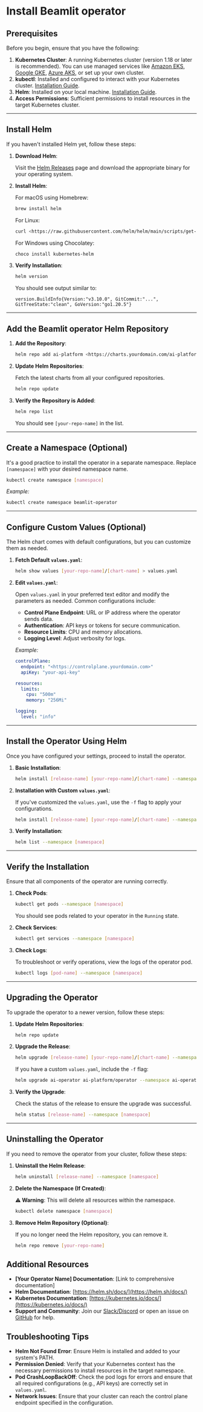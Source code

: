 # Install Beamlit operator

## Prerequisites

Before you begin, ensure that you have the following:

1. **Kubernetes Cluster**: A running Kubernetes cluster (version 1.18 or later is recommended). You can use managed services like [Amazon EKS](https://aws.amazon.com/eks/), [Google GKE](https://cloud.google.com/kubernetes-engine), [Azure AKS](https://azure.microsoft.com/services/kubernetes-service/), or set up your own cluster.
2. **kubectl**: Installed and configured to interact with your Kubernetes cluster. [Installation Guide](https://kubernetes.io/docs/tasks/tools/install-kubectl/).
3. **Helm**: Installed on your local machine. [Installation Guide](Install%20Beamlit%20operator.md).
4. **Access Permissions**: Sufficient permissions to install resources in the target Kubernetes cluster.

---

## Install Helm

If you haven't installed Helm yet, follow these steps:

1. **Download Helm**:
    
    Visit the [Helm Releases](https://github.com/helm/helm/releases) page and download the appropriate binary for your operating system.
    
2. **Install Helm**:
    
    For macOS using Homebrew:
    
    ```bash
    brew install helm
    
    ```
    
    For Linux:
    
    ```bash
    curl <https://raw.githubusercontent.com/helm/helm/main/scripts/get-helm-3> | bash
    
    ```
    
    For Windows using Chocolatey:
    
    ```powershell
    choco install kubernetes-helm
    
    ```
    
3. **Verify Installation**:
    
    ```bash
    helm version
    
    ```
    
    You should see output similar to:
    
    ```
    version.BuildInfo{Version:"v3.10.0", GitCommit:"...", GitTreeState:"clean", GoVersion:"go1.20.5"}
    
    ```
    

---

## Add the Beamlit operator Helm Repository

1. **Add the Repository**:
    
    ```bash
    helm repo add ai-platform <https://charts.yourdomain.com/ai-platform>
    
    ```
    
2. **Update Helm Repositories**:
    
    Fetch the latest charts from all your configured repositories.
    
    ```bash
    helm repo update
    
    ```
    
3. **Verify the Repository is Added**:
    
    ```bash
    helm repo list
    
    ```
    
    You should see `[your-repo-name]` in the list.
    

---

## Create a Namespace (Optional)

It's a good practice to install the operator in a separate namespace. Replace `[namespace]` with your desired namespace name.

```bash
kubectl create namespace [namespace]

```

*Example:*

```bash
kubectl create namespace beamlit-operator

```

---

## Configure Custom Values (Optional)

The Helm chart comes with default configurations, but you can customize them as needed.

1. **Fetch Default `values.yaml`**:
    
    ```bash
    helm show values [your-repo-name]/[chart-name] > values.yaml
    
    ```
    
2. **Edit `values.yaml`**:
    
    Open `values.yaml` in your preferred text editor and modify the parameters as needed. Common configurations include:
    
    - **Control Plane Endpoint**: URL or IP address where the operator sends data.
    - **Authentication**: API keys or tokens for secure communication.
    - **Resource Limits**: CPU and memory allocations.
    - **Logging Level**: Adjust verbosity for logs.
    
    *Example:*
    
    ```yaml
    controlPlane:
      endpoint: "<https://controlplane.yourdomain.com>"
      apiKey: "your-api-key"
    
    resources:
      limits:
        cpu: "500m"
        memory: "256Mi"
    
    logging:
      level: "info"
    
    ```
    

---

## Install the Operator Using Helm

Once you have configured your settings, proceed to install the operator.

1. **Basic Installation**:
    
    ```bash
    helm install [release-name] [your-repo-name]/[chart-name] --namespace [namespace]
    
    ```
    
2. **Installation with Custom `values.yaml`**:
    
    If you've customized the `values.yaml`, use the `-f` flag to apply your configurations.
    
    ```bash
    helm install [release-name] [your-repo-name]/[chart-name] --namespace [namespace] -f values.yaml
    
    ```
    
3. **Verify Installation**:
    
    ```bash
    helm list --namespace [namespace]
    
    ```
    

---

## Verify the Installation

Ensure that all components of the operator are running correctly.

1. **Check Pods**:
    
    ```bash
    kubectl get pods --namespace [namespace]
    
    ```
    
    You should see pods related to your operator in the `Running` state.
    
2. **Check Services**:
    
    ```bash
    kubectl get services --namespace [namespace]
    
    ```
    
3. **Check Logs**:
    
    To troubleshoot or verify operations, view the logs of the operator pod.
    
    ```bash
    kubectl logs [pod-name] --namespace [namespace]
    
    ```
    

---

## Upgrading the Operator

To upgrade the operator to a newer version, follow these steps:

1. **Update Helm Repositories**:
    
    ```bash
    helm repo update
    
    ```
    
2. **Upgrade the Release**:
    
    ```bash
    helm upgrade [release-name] [your-repo-name]/[chart-name] --namespace [namespace]
    
    ```
    
    If you have a custom `values.yaml`, include the `-f` flag:
    
    ```bash
    helm upgrade ai-operator ai-platform/operator --namespace ai-operator -f values.yaml
    
    ```
    
3. **Verify the Upgrade**:
    
    Check the status of the release to ensure the upgrade was successful.
    
    ```bash
    helm status [release-name] --namespace [namespace]
    
    ```
    

---

## Uninstalling the Operator

If you need to remove the operator from your cluster, follow these steps:

1. **Uninstall the Helm Release**:
    
    ```bash
    helm uninstall [release-name] --namespace [namespace]
    
    ```
    
2. **Delete the Namespace (If Created)**:
    
    **⚠️ Warning**: This will delete all resources within the namespace.
    
    ```bash
    kubectl delete namespace [namespace]
    
    ```
    
3. **Remove Helm Repository (Optional)**:
    
    If you no longer need the Helm repository, you can remove it.
    
    ```bash
    helm repo remove [your-repo-name]
    
    ```
    

## Additional Resources

- **[Your Operator Name] Documentation**: [Link to comprehensive documentation]
- **Helm Documentation**: [https://helm.sh/docs/](https://helm.sh/docs/)
- **Kubernetes Documentation**: [https://kubernetes.io/docs/](https://kubernetes.io/docs/)
- **Support and Community**: Join our [Slack/Discord](Install%20Beamlit%20operator.md) or open an issue on [GitHub](Install%20Beamlit%20operator.md) for help.

## Troubleshooting Tips

- **Helm Not Found Error**: Ensure Helm is installed and added to your system's PATH.
- **Permission Denied**: Verify that your Kubernetes context has the necessary permissions to install resources in the target namespace.
- **Pod CrashLoopBackOff**: Check the pod logs for errors and ensure that all required configurations (e.g., API keys) are correctly set in `values.yaml`.
- **Network Issues**: Ensure that your cluster can reach the control plane endpoint specified in the configuration.